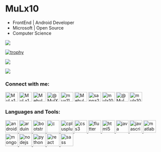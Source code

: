 # MuLx10
- FrontEnd | Android Developer
- Microsoft | Open Source
- Computer Science

![](https://komarev.com/ghpvc/?username=MuLx10)

[![trophy](https://github-profile-trophy.vercel.app/?username=MuLx10&theme=gruvbox)](https://github.com/ryo-ma/github-profile-trophy)



![](https://github-readme-stats.vercel.app/api?username=MuLx10&repo=github-readme-stats&show_icons=true&theme=vue-dark)

![](https://github-readme-stats.vercel.app/api/top-langs/?username=MuLx10&layout=compact)





<h3 align="left">Connect with me:</h3>
<p align="left">
   <a href="https://twitter.com/nirala_mehul" target="blank"><img align="center" src="https://cdn.jsdelivr.net/npm/simple-icons@3.0.1/icons/twitter.svg" alt="MuLx10" height="30" width="40" /></a>
   <a href="https://linkedin.com/in/mulx10/" target="blank"><img align="center" src="https://cdn.jsdelivr.net/npm/simple-icons@3.0.1/icons/linkedin.svg" alt="MuLx10" height="30" width="40" /></a>
   <a href="https://stackoverflow.com/users/11770532/mehul-niralar" target="blank"><img align="center" src="https://cdn.jsdelivr.net/npm/simple-icons@3.0.1/icons/stackoverflow.svg" alt="Mehul Kumar Nirala" height="30" width="40" /></a>
   <a href="https://medium.com/@mehulnirala" target="blank"><img align="center" src="https://cdn.jsdelivr.net/npm/simple-icons@3.0.1/icons/medium.svg" alt="@MulX10" height="30" width="40" /></a>
   <a href="https://www.codechef.com/users/mux11" target="blank"><img align="center" src="https://cdn.jsdelivr.net/npm/simple-icons@3.1.0/icons/codechef.svg" alt="mux11" height="30" width="40" /></a>
   <a href="https://www.hackerrank.com/mulx10" target="blank"><img align="center" src="https://cdn.jsdelivr.net/npm/simple-icons@3.0.1/icons/hackerrank.svg" alt="Mehul" height="30" width="40" /></a>
   <a href="https://codeforces.com/profile/boto-octo-potato" target="blank"><img align="center" src="https://cdn.jsdelivr.net/npm/simple-icons@3.0.1/icons/codeforces.svg" alt="sapna2001" height="30" width="40" /></a>
   <a href="https://www.leetcode.com/mulx10" target="blank"><img align="center" src="https://cdn.jsdelivr.net/npm/simple-icons@3.0.1/icons/leetcode.svg" alt="mulx10" height="30" width="40" /></a>
   <a href="https://www.hackerearth.com/@MuLx10" target="blank"><img align="center" src="https://cdn.jsdelivr.net/npm/simple-icons@3.0.1/icons/hackerearth.svg" alt="@MuLx10" height="30" width="40" /></a>
   <a href="https://auth.geeksforgeeks.org/user/mulx10" target="blank"><img align="center" src="https://cdn.jsdelivr.net/npm/simple-icons@3.0.1/icons/geeksforgeeks.svg" alt="mulx10" height="30" width="40" /></a>
</p>


<h3 align="left">Languages and Tools:</h3>
<p align="left">
	<a href="https://developer.android.com" target="_blank"> <img src="https://devicons.github.io/devicon/devicon.git/icons/android/android-original-wordmark.svg" alt="android" width="40" height="40" /> </a>
	<a href="https://www.arduino.cc/" target="_blank"> <img src="https://cdn.worldvectorlogo.com/logos/arduino-1.svg" alt="arduino" width="40" height="40" /> </a>
	<a href="https://getbootstrap.com" target="_blank"> <img src="https://devicons.github.io/devicon/devicon.git/icons/bootstrap/bootstrap-plain.svg" alt="bootstrap" width="40" height="40" /> </a>
	<a href="https://www.cprogramming.com/" target="_blank"> <img src="https://devicons.github.io/devicon/devicon.git/icons/c/c-original.svg" alt="c" width="40" height="40" /> </a>
	<a href="https://www.w3schools.com/cpp/" target="_blank"> <img src="https://devicons.github.io/devicon/devicon.git/icons/cplusplus/cplusplus-original.svg" alt="cplusplus" width="40" height="40" /> </a>
	<a href="https://www.w3schools.com/css/" target="_blank"> <img src="https://devicons.github.io/devicon/devicon.git/icons/css3/css3-original-wordmark.svg" alt="css3" width="40" height="40" /> </a>
	<a href="https://flutter.dev" target="_blank"> <img src="https://www.vectorlogo.zone/logos/flutterio/flutterio-icon.svg" alt="flutter" width="40" height="40" /> </a>
	<a href="https://www.w3.org/html/" target="_blank"> <img src="https://devicons.github.io/devicon/devicon.git/icons/html5/html5-original-wordmark.svg" alt="html5" width="40" height="40" /> </a>
	<a href="https://www.java.com" target="_blank"> <img src="https://devicons.github.io/devicon/devicon.git/icons/java/java-original-wordmark.svg" alt="java" width="40" height="40" /> </a>
	<a href="https://developer.mozilla.org/en-US/docs/Web/JavaScript" target="_blank"> <img src="https://devicons.github.io/devicon/devicon.git/icons/javascript/javascript-original.svg" alt="javascript" width="40" height="40" /> </a>
	<a href="https://www.mathworks.com/" target="_blank"> <img src="https://raw.githubusercontent.com/simple-icons/simple-icons/master/icons/mathworks.svg" alt="matlab" width="40" height="40" /> </a>
	<a href="https://www.mongodb.com/" target="_blank"> <img src="https://devicons.github.io/devicon/devicon.git/icons/mongodb/mongodb-original-wordmark.svg" alt="mongodb" width="40" height="40" /> </a>
	<a href="https://nodejs.org" target="_blank"> <img src="https://devicons.github.io/devicon/devicon.git/icons/nodejs/nodejs-original-wordmark.svg" alt="nodejs" width="40" height="40" /> </a>
	<a href="https://www.python.org" target="_blank"> <img src="https://devicons.github.io/devicon/devicon.git/icons/python/python-original.svg" alt="python" width="40" height="40" /> </a>
	<a href="https://reactjs.org/" target="_blank"> <img src="https://devicons.github.io/devicon/devicon.git/icons/react/react-original-wordmark.svg" alt="react" width="40" height="40" /> </a>
	<a href="https://sass-lang.com" target="_blank"> <img src="https://devicons.github.io/devicon/devicon.git/icons/sass/sass-original.svg" alt="sass" width="40" height="40" /> </a>
</p>
